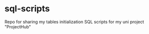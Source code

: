 ﻿sql-scripts
===========
Repo for sharing my tables initialization SQL scripts for my uni project "ProjectHub"


